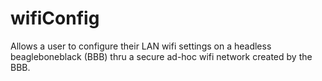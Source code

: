 wifiConfig
==========

Allows a user to configure their LAN wifi settings on a headless  beagleboneblack (BBB) thru a secure ad-hoc wifi network created by the BBB.
